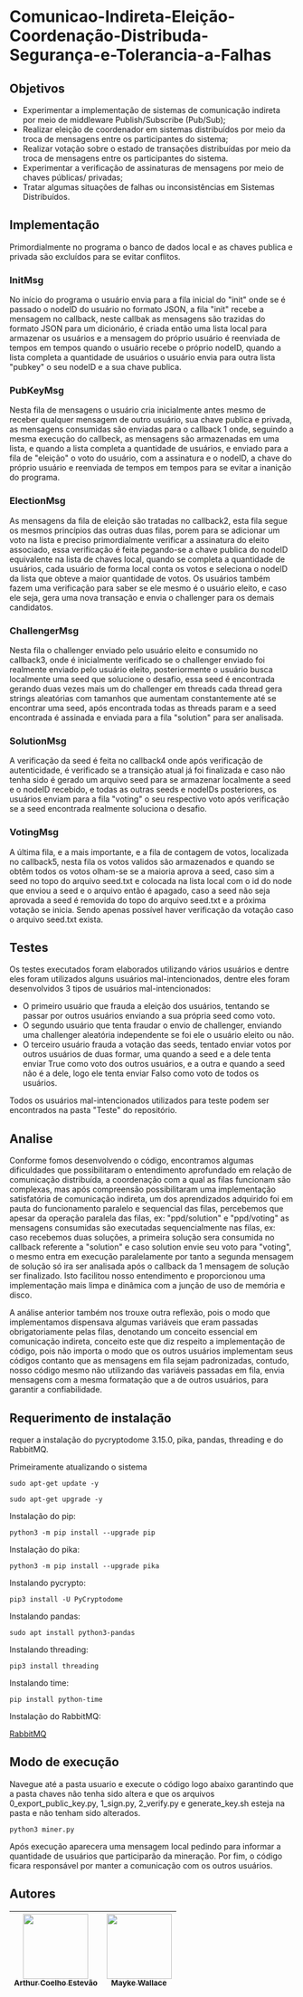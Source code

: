 # Comunicao-Indireta-Eleição-Coordenação-Distribuda-Segurança-e-Tolerancia-a-Falhas
## Objetivos
- Experimentar a implementação de sistemas de comunicação indireta por meio de
middleware Publish/Subscribe (Pub/Sub);
- Realizar eleição de coordenador em sistemas distribuídos por meio da troca de mensagens
entre os participantes do sistema;
- Realizar votação sobre o estado de transações distribuídas por meio da troca de mensagens
entre os participantes do sistema.
- Experimentar a verificação de assinaturas de mensagens por meio de chaves públicas/
privadas;
- Tratar algumas situações de falhas ou inconsistências em Sistemas Distribuídos.
## Implementação
Primordialmente no programa o banco de dados local e as chaves publica e privada são excluídos para se evitar conflitos.
### InitMsg
No início do programa o usuário envia para a fila inicial do "init" onde se é passado o nodeID do usuário no formato JSON, a fila "init" recebe a mensagem no callback, neste callbak as mensagens são trazidas do formato JSON para um dicionário, é criada então uma lista local para armazenar os usuários e a mensagem do próprio usuário é reenviada de tempos em tempos quando o usuário recebe o próprio nodeID, quando a lista completa a quantidade de usuários o usuário envia para outra lista "pubkey" o seu nodeID e a sua chave publica.
### PubKeyMsg
Nesta fila de mensagens o usuário cria inicialmente antes mesmo de receber qualquer mensagem de outro usuário, sua chave publica e privada, as mensagens consumidas são enviadas para o callback 1 onde, seguindo a mesma execução do callbeck, as mensagens são armazenadas em uma lista, e quando a lista completa a quantidade de usuários, e enviado para a fila de "eleição" o voto do usuário, com a assinatura e o nodeID, a chave do próprio usuário e reenviada de tempos em tempos para se evitar a inanição do programa.
### ElectionMsg
As mensagens da fila de eleição são tratadas no callback2, esta fila segue os mesmos princípios das outras duas filas, porem para se adicionar um voto na lista e preciso primordialmente verificar a assinatura do eleito associado, essa verificação é feita pegando-se a chave publica do nodeID equivalente na lista de chaves local, quando se completa a quantidade de usuários, cada usuário de forma local conta os votos e seleciona o nodeID da lista que obteve a maior quantidade de votos. Os usuários também fazem uma verificação para saber se ele mesmo é o usuário eleito, e caso ele seja, gera uma nova transação e envia o challenger para os demais candidatos. 
### ChallengerMsg
Nesta fila o challenger enviado pelo usuário eleito e consumido no callback3, onde é inicialmente verificado se o challenger enviado foi realmente enviado pelo usuário eleito, posteriormente o usuário busca localmente uma seed que solucione o desafio, essa seed é encontrada gerando duas vezes mais um do challenger em threads cada thread gera strings aleatórias com tamanhos que aumentam constantemente até se encontrar uma seed, após encontrada todas as threads param e a seed encontrada é assinada e enviada para a fila "solution" para ser analisada.
### SolutionMsg
A verificação da seed é feita no callback4 onde após verificação de autenticidade, é verificado se a transição atual já foi finalizada e caso não tenha sido é gerado um arquivo seed para se armazenar localmente a seed e o nodeID recebido, e todas as outras seeds e nodeIDs posteriores, os usuários enviam para a fila "voting" o seu respectivo voto após verificação se a seed encontrada realmente soluciona o desafio.
### VotingMsg
A última fila, e a mais importante, e a fila de contagem de votos, localizada no callback5, nesta fila os votos validos são armazenados e quando se obtêm todos os votos olham-se se a maioria aprova a seed, caso sim a seed no topo do arquivo seed.txt e colocada na lista local com o id do node que enviou a seed e o arquivo então é apagado, caso a seed não seja aprovada a seed é removida do topo do arquivo seed.txt e a próxima votação se inicia. Sendo apenas possível haver verificação da votação caso o arquivo seed.txt exista.
## Testes
Os testes executados foram elaborados utilizando vários usuários e dentre eles foram utilizados alguns usuários mal-intencionados, dentre eles foram desenvolvidos 3 tipos de usuários mal-intencionados:
  -  O primeiro usuário que frauda a eleição dos usuários, tentando se passar por outros usuários enviando a sua própria seed como voto.
  -  O segundo usuário que tenta fraudar o envio de challenger, enviando uma challenger aleatória independente se foi ele o usuário eleito ou não.
  -  O terceiro usuário frauda a votação das seeds, tentado enviar votos por outros usuários de duas formar, uma quando a seed e a dele tenta enviar True como voto dos outros usuários, e a outra e quando a seed não é a dele, logo ele tenta enviar Falso como voto de todos os usuários.

Todos os usuários mal-intencionados utilizados para teste podem ser encontrados na pasta "Teste" do repositório.
## Analise
Conforme fomos desenvolvendo o código, encontramos algumas dificuldades que possibilitaram o entendimento aprofundado em relação de comunicação distribuída, a coordenação com a qual as filas funcionam são complexas, mas após compreensão possibilitaram uma implementação satisfatória de comunicação indireta, um dos aprendizados adquirido foi em pauta do funcionamento paralelo e sequencial das filas, percebemos que apesar da operação paralela das filas, ex: "ppd/solution" e "ppd/voting" as mensagens consumidas são executadas sequencialmente nas filas, ex: caso recebemos duas soluções, a primeira solução sera consumida no callback referente a "solution" e caso solution envie seu voto para "voting", o mesmo entra em execução paralelamente por tanto a segunda mensagem de solução só ira ser analisada após o callback da 1 mensagem de solução ser finalizado. Isto facilitou nosso entendimento e proporcionou uma implementação mais limpa e dinâmica com a junção de uso de memória e disco.

A análise anterior também nos trouxe outra reflexão, pois o modo que implementamos dispensava algumas variáveis que eram passadas obrigatoriamente pelas filas, denotando um conceito essencial em comunicação indireta, conceito este que diz respeito a implementação de código, pois não importa o modo que os outros usuários implementam seus códigos contanto que as mensagens em fila sejam padronizadas, contudo, nosso código mesmo não utilizando das variáveis passadas em fila, envia mensagens com a mesma formatação que a de outros usuários, para garantir a confiabilidade.

## Requerimento de instalação
requer a instalação do pycryptodome 3.15.0, pika, pandas, threading e do RabbitMQ.

Primeiramente atualizando o sistema
```
sudo apt-get update -y
```
```
sudo apt-get upgrade -y
```
Instalação do pip:
```
python3 -m pip install --upgrade pip
```
Instalação do pika:
```
python3 -m pip install --upgrade pika
```
Instalando pycrypto:
```
pip3 install -U PyCryptodome
```
Instalando pandas:
```
sudo apt install python3-pandas
```
Instalando threading:
```
pip3 install threading
```
Instalando time:
```
pip install python-time
```
Instalação do RabbitMQ:

<a href="https://www.vultr.com/docs/install-rabbitmq-server-ubuntu-20-04-lts/?utm_source=performance-max-latam&utm_medium=paidmedia&obility_id=17096555207&utm_adgroup=&utm_campaign=&utm_term=&utm_content=&gclid=Cj0KCQjw3eeXBhD7ARIsAHjssr_Pi2EL3oHR-gBu8xULUWuVvIZCereqfGfjoYEwc6L6vaUVUbRa7LAaAgjQEALw_wcB">RabbitMQ</a>
## Modo de execução
Navegue até a pasta usuario e execute o código logo abaixo garantindo que a pasta chaves não tenha sido altera e que os arquivos 0_export_public_key.py, 1_sign.py, 2_verify.py e generate_key.sh esteja na pasta e não tenham sido alterados.
```
python3 miner.py
```
Após execução aparecera uma mensagem local pedindo para informar a quantidade de usuários que participarão da mineração. Por fim, o código ficara responsável por manter a comunicação com os outros usuários.
## Autores
| [<img src="https://avatars.githubusercontent.com/u/56831082?v=4" width=115><br><sub>Arthur Coelho Estevão</sub>](https://github.com/arthurcoelho442) | [<img src="https://avatars.githubusercontent.com/u/53350761?v=4" width=115><br><sub>Mayke Wallace</sub>](https://github.com/Nitrox0Af) |
| :---: | :---: |
